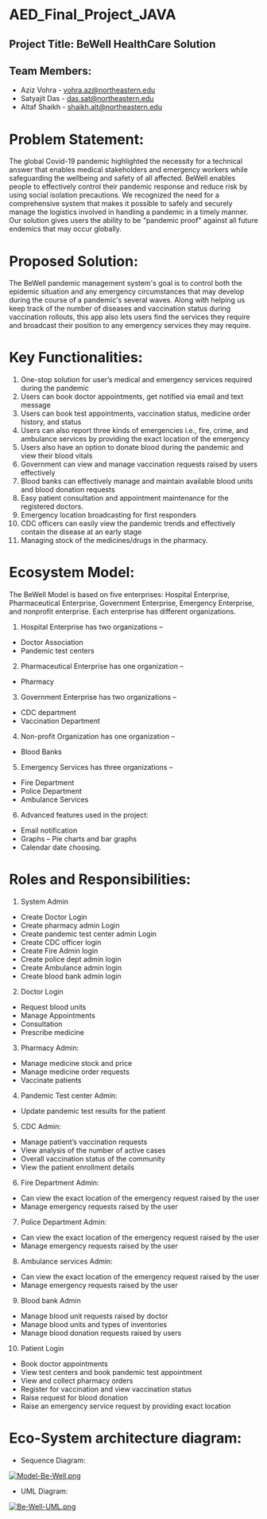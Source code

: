 # AED_Final_Project_JAVA

## Project Title: BeWell HealthCare Solution 
 
## Team Members:
* Aziz Vohra - vohra.az@northeastern.edu
* Satyajit Das - das.sat@northeastern.edu
* Altaf Shaikh - shaikh.alt@northeastern.edu

# Problem Statement:
The global Covid-19 pandemic highlighted the necessity for a technical answer that enables medical stakeholders and emergency workers while safeguarding the wellbeing and safety of all affected. BeWell enables people to effectively control their pandemic response and reduce risk by using social isolation precautions. We recognized the need for a comprehensive system that makes it possible to safely and securely manage the logistics involved in handling a pandemic in a timely manner. Our solution gives users the ability to be "pandemic proof" against all future endemics that may occur globally.

# Proposed Solution:
The BeWell pandemic management system's goal is to control both the epidemic situation and any emergency circumstances that may develop during the course of a pandemic's several waves. Along with helping us keep track of the number of diseases and vaccination status during vaccination rollouts, this app also lets users find the services they require and broadcast their position to any emergency services they may require.

# Key Functionalities:
1. One-stop solution for user’s medical and emergency services required during the pandemic
2. Users can book doctor appointments, get notified via email and text message
3. Users can book test appointments, vaccination status, medicine order history, and status
4. Users can also report three kinds of emergencies i.e., fire, crime, and ambulance services by providing the exact location of the emergency
5. Users also have an option to donate blood during the pandemic and view their blood vitals
6. Government can view and manage vaccination requests raised by users effectively
7. Blood banks can effectively manage and maintain available blood units and blood donation requests
8. Easy patient consultation and appointment maintenance for the registered doctors.
9. Emergency location broadcasting for first responders
10. CDC officers can easily view the pandemic trends and effectively contain the disease at an early stage
11. Managing stock of the medicines/drugs in the pharmacy.

# Ecosystem Model:
The BeWell Model is based on five enterprises: Hospital Enterprise, Pharmaceutical Enterprise, Government Enterprise, Emergency Enterprise, and nonprofit enterprise.
Each enterprise has different organizations.
1. Hospital Enterprise has two organizations –
* Doctor Association
* Pandemic test centers
2. Pharmaceutical Enterprise has one organization –
* Pharmacy
3. Government Enterprise has two organizations –
* CDC department
* Vaccination Department
4. Non-profit Organization has one organization –
* Blood Banks
5. Emergency Services has three organizations –
* Fire Department
* Police Department
* Ambulance Services
6. Advanced features used in the project:
* Email notification
* Graphs – Pie charts and bar graphs
* Calendar date choosing.


# Roles and Responsibilities:
1. System Admin
* Create Doctor Login
* Create pharmacy admin Login
* Create pandemic test center admin Login
* Create CDC officer login
* Create Fire Admin login
* Create police dept admin login
* Create Ambulance admin login
* Create blood bank admin login
2. Doctor Login
* Request blood units
* Manage Appointments
* Consultation
* Prescribe medicine
3. Pharmacy Admin:
* Manage medicine stock and price
* Manage medicine order requests
* Vaccinate patients
4. Pandemic Test center Admin:
* Update pandemic test results for the patient
5. CDC Admin:
* Manage patient’s vaccination requests
* View analysis of the number of active cases
* Overall vaccination status of the community
* View the patient enrollment details
6. Fire Department Admin:
* Can view the exact location of the emergency request raised by the user
* Manage emergency requests raised by the user
7. Police Department Admin:
* Can view the exact location of the emergency request raised by the user
* Manage emergency requests raised by the user
8. Ambulance services Admin:
* Can view the exact location of the emergency request raised by the user
* Manage emergency requests raised by the user
9. Blood bank Admin
* Manage blood unit requests raised by doctor
* Manage blood units and types of inventories
* Manage blood donation requests raised by users
10. Patient Login
* Book doctor appointments
* View test centers and book pandemic test appointment
* View and collect pharmacy orders
* Register for vaccination and view vaccination status
* Raise request for blood donation
* Raise an emergency service request by providing exact location



# Eco-System architecture diagram:

* Sequence Diagram:

[![Model-Be-Well.png](https://i.postimg.cc/HnykPd5b/Model-Be-Well.png)](https://postimg.cc/YLt7vcdS)

* UML Diagram:

[![Be-Well-UML.png](https://i.postimg.cc/Nj75csn4/Be-Well-UML.png)](https://postimg.cc/5Xyx5VbY)


